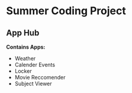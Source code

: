 # Summer Coding Project
## App Hub
**Contains Apps:**
- Weather
- Calender Events
- Locker
- Movie Reccomender
- Subject Viewer
